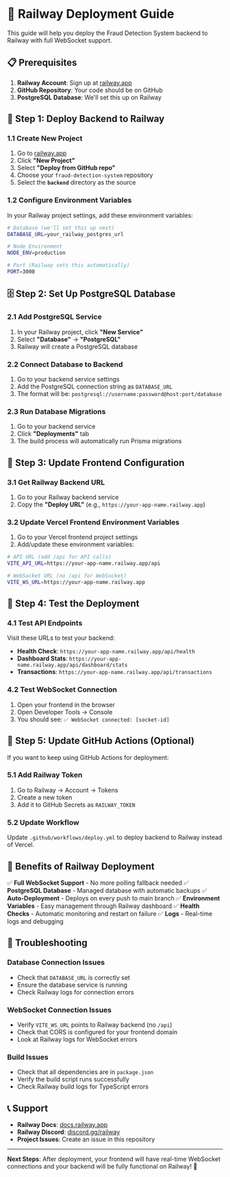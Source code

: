 # 🚀 Railway Deployment Guide

This guide will help you deploy the Fraud Detection System backend to Railway with full WebSocket support.

## 📋 Prerequisites

1. **Railway Account**: Sign up at [railway.app](https://railway.app)
2. **GitHub Repository**: Your code should be on GitHub
3. **PostgreSQL Database**: We'll set this up on Railway

## 🚀 Step 1: Deploy Backend to Railway

### 1.1 Create New Project
1. Go to [railway.app](https://railway.app)
2. Click **"New Project"**
3. Select **"Deploy from GitHub repo"**
4. Choose your `fraud-detection-system` repository
5. Select the **`backend`** directory as the source

### 1.2 Configure Environment Variables
In your Railway project settings, add these environment variables:

```bash
# Database (we'll set this up next)
DATABASE_URL=your_railway_postgres_url

# Node Environment
NODE_ENV=production

# Port (Railway sets this automatically)
PORT=3000
```

## 🗄️ Step 2: Set Up PostgreSQL Database

### 2.1 Add PostgreSQL Service
1. In your Railway project, click **"New Service"**
2. Select **"Database"** → **"PostgreSQL"**
3. Railway will create a PostgreSQL database

### 2.2 Connect Database to Backend
1. Go to your backend service settings
2. Add the PostgreSQL connection string as `DATABASE_URL`
3. The format will be: `postgresql://username:password@host:port/database`

### 2.3 Run Database Migrations
1. Go to your backend service
2. Click **"Deployments"** tab
3. The build process will automatically run Prisma migrations

## 🔧 Step 3: Update Frontend Configuration

### 3.1 Get Railway Backend URL
1. Go to your Railway backend service
2. Copy the **"Deploy URL"** (e.g., `https://your-app-name.railway.app`)

### 3.2 Update Vercel Frontend Environment Variables
1. Go to your Vercel frontend project settings
2. Add/update these environment variables:

```bash
# API URL (add /api for API calls)
VITE_API_URL=https://your-app-name.railway.app/api

# WebSocket URL (no /api for WebSocket)
VITE_WS_URL=https://your-app-name.railway.app
```

## 🧪 Step 4: Test the Deployment

### 4.1 Test API Endpoints
Visit these URLs to test your backend:
- **Health Check**: `https://your-app-name.railway.app/api/health`
- **Dashboard Stats**: `https://your-app-name.railway.app/api/dashboard/stats`
- **Transactions**: `https://your-app-name.railway.app/api/transactions`

### 4.2 Test WebSocket Connection
1. Open your frontend in the browser
2. Open Developer Tools → Console
3. You should see: `✅ WebSocket connected: [socket-id]`

## 🔄 Step 5: Update GitHub Actions (Optional)

If you want to keep using GitHub Actions for deployment:

### 5.1 Add Railway Token
1. Go to Railway → Account → Tokens
2. Create a new token
3. Add it to GitHub Secrets as `RAILWAY_TOKEN`

### 5.2 Update Workflow
Update `.github/workflows/deploy.yml` to deploy backend to Railway instead of Vercel.

## 🎉 Benefits of Railway Deployment

✅ **Full WebSocket Support** - No more polling fallback needed
✅ **PostgreSQL Database** - Managed database with automatic backups
✅ **Auto-Deployment** - Deploys on every push to main branch
✅ **Environment Variables** - Easy management through Railway dashboard
✅ **Health Checks** - Automatic monitoring and restart on failure
✅ **Logs** - Real-time logs and debugging

## 🚨 Troubleshooting

### Database Connection Issues
- Check that `DATABASE_URL` is correctly set
- Ensure the database service is running
- Check Railway logs for connection errors

### WebSocket Connection Issues
- Verify `VITE_WS_URL` points to Railway backend (no `/api`)
- Check that CORS is configured for your frontend domain
- Look at Railway logs for WebSocket errors

### Build Issues
- Check that all dependencies are in `package.json`
- Verify the build script runs successfully
- Check Railway build logs for TypeScript errors

## 📞 Support

- **Railway Docs**: [docs.railway.app](https://docs.railway.app)
- **Railway Discord**: [discord.gg/railway](https://discord.gg/railway)
- **Project Issues**: Create an issue in this repository

---

**Next Steps**: After deployment, your frontend will have real-time WebSocket connections and your backend will be fully functional on Railway! 🎉 